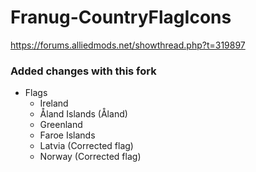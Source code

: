 # Franug-CountryFlagIcons

https://forums.alliedmods.net/showthread.php?t=319897

### Added changes with this fork
   - Flags
     - Ireland
     - Åland Islands (Åland)
     - Greenland
     - Faroe Islands
	 - Latvia (Corrected flag)
	 - Norway (Corrected flag)